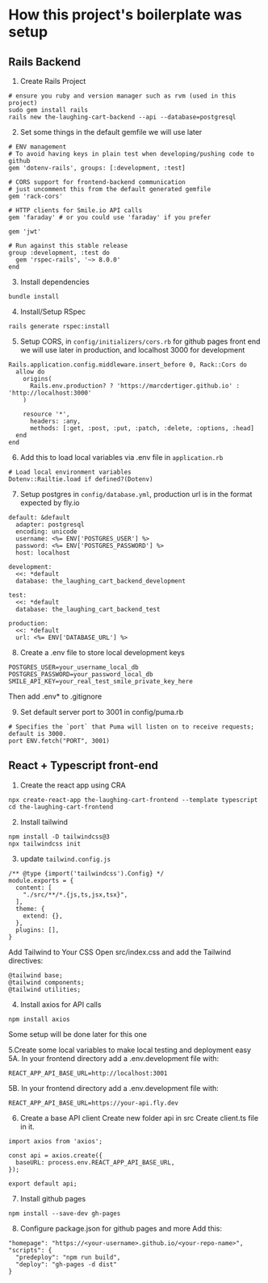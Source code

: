 # How this project's  boilerplate was setup

## Rails Backend

1. Create Rails Project
```
# ensure you ruby and version manager such as rvm (used in this project)
sudo gem install rails
rails new the-laughing-cart-backend --api --database=postgresql
```

2. Set some things in the default gemfile we will use later
```
# ENV management
# To avoid having keys in plain test when developing/pushing code to github
gem 'dotenv-rails', groups: [:development, :test]

# CORS support for frontend-backend communication
# just uncomment this from the default generated gemfile
gem 'rack-cors'

# HTTP clients for Smile.io API calls
gem 'faraday' # or you could use 'faraday' if you prefer

gem 'jwt'

# Run against this stable release
group :development, :test do
  gem 'rspec-rails', '~> 8.0.0'
end
```

3. Install dependencies
```
bundle install
```

4. Install/Setup RSpec
```
rails generate rspec:install
```

5. Setup CORS, in `config/initializers/cors.rb` for github pages front end we will use later in production, and localhost 3000 for development
```
Rails.application.config.middleware.insert_before 0, Rack::Cors do
  allow do
    origins(
      Rails.env.production? ? 'https://marcdertiger.github.io' : 'http://localhost:3000'
    )

    resource '*',
      headers: :any,
      methods: [:get, :post, :put, :patch, :delete, :options, :head]
  end
end

```

6. Add this to load local variables via .env file in `application.rb`
```
# Load local environment variables
Dotenv::Railtie.load if defined?(Dotenv)
```

7. Setup postgres in `config/database.yml`, production url is in the format expected by fly.io
```
default: &default
  adapter: postgresql
  encoding: unicode
  username: <%= ENV['POSTGRES_USER'] %>
  password: <%= ENV['POSTGRES_PASSWORD'] %>
  host: localhost

development:
  <<: *default
  database: the_laughing_cart_backend_development

test:
  <<: *default
  database: the_laughing_cart_backend_test

production:
  <<: *default
  url: <%= ENV['DATABASE_URL'] %>
```

8. Create a .env file to store local development keys
```
POSTGRES_USER=your_username_local_db
POSTGRES_PASSWORD=your_password_local_db
SMILE_API_KEY=your_real_test_smile_private_key_here
```

Then add .env* to .gitignore

9. Set default server port to 3001 in config/puma.rb
```
# Specifies the `port` that Puma will listen on to receive requests; default is 3000.
port ENV.fetch("PORT", 3001)
```
## React + Typescript front-end


1. Create the react app using CRA
```
npx create-react-app the-laughing-cart-frontend --template typescript
cd the-laughing-cart-frontend
```

2. Install tailwind
```
npm install -D tailwindcss@3
npx tailwindcss init
```

3. update `tailwind.config.js` 
```
/** @type {import('tailwindcss').Config} */
module.exports = {
  content: [
    "./src/**/*.{js,ts,jsx,tsx}",
  ],
  theme: {
    extend: {},
  },
  plugins: [],
}
```

Add Tailwind to Your CSS
Open src/index.css and add the Tailwind directives:
```
@tailwind base;
@tailwind components;
@tailwind utilities;
```


4. Install axios for API calls
```
npm install axios
```
Some setup will be done later for this one

5.Create some local variables to make local testing and deployment easy
  5A. In your frontend directory add a .env.development file with:
  ```
  REACT_APP_API_BASE_URL=http://localhost:3001
  ```
  5B. In your frontend directory add a .env.development file with:
  ```
  REACT_APP_API_BASE_URL=https://your-api.fly.dev
  ```

6. Create a base API client
Create new folder api in src
Create client.ts file in it.
```
import axios from 'axios';

const api = axios.create({
  baseURL: process.env.REACT_APP_API_BASE_URL,
});

export default api;
```

7. Install github pages
```
npm install --save-dev gh-pages
```

8. Configure package.json for github pages and more
Add this:
```
"homepage": "https://<your-username>.github.io/<your-repo-name>",
"scripts": {
  "predeploy": "npm run build",
  "deploy": "gh-pages -d dist"
}
```